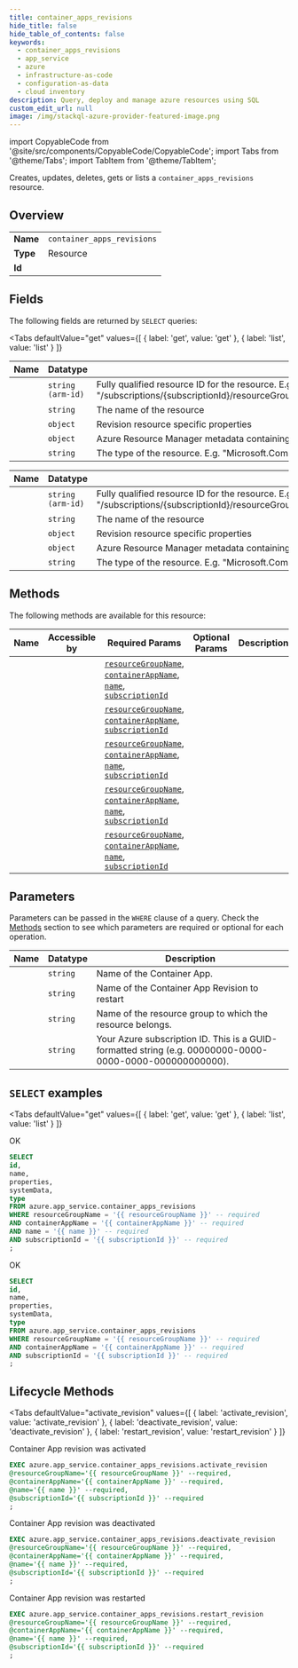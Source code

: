 ```yaml
--- 
title: container_apps_revisions
hide_title: false
hide_table_of_contents: false
keywords:
  - container_apps_revisions
  - app_service
  - azure
  - infrastructure-as-code
  - configuration-as-data
  - cloud inventory
description: Query, deploy and manage azure resources using SQL
custom_edit_url: null
image: /img/stackql-azure-provider-featured-image.png
---
```


import CopyableCode from '@site/src/components/CopyableCode/CopyableCode';
import Tabs from '@theme/Tabs';
import TabItem from '@theme/TabItem';

Creates, updates, deletes, gets or lists a <code>container_apps_revisions</code> resource.

## Overview
<table><tbody>
<tr><td><b>Name</b></td><td><code>container_apps_revisions</code></td></tr>
<tr><td><b>Type</b></td><td>Resource</td></tr>
<tr><td><b>Id</b></td><td><CopyableCode code="azure.app_service.container_apps_revisions" /></td></tr>
</tbody></table>

## Fields

The following fields are returned by `SELECT` queries:

<Tabs
    defaultValue="get"
    values={[
        { label: 'get', value: 'get' },
        { label: 'list', value: 'list' }
    ]}
>
<TabItem value="get">

<table>
<thead>
    <tr>
    <th>Name</th>
    <th>Datatype</th>
    <th>Description</th>
    </tr>
</thead>
<tbody>
<tr>
    <td><CopyableCode code="id" /></td>
    <td><code>string (arm-id)</code></td>
    <td>Fully qualified resource ID for the resource. E.g. "/subscriptions/&#123;subscriptionId&#125;/resourceGroups/&#123;resourceGroupName&#125;/providers/&#123;resourceProviderNamespace&#125;/&#123;resourceType&#125;/&#123;resourceName&#125;"</td>
</tr>
<tr>
    <td><CopyableCode code="name" /></td>
    <td><code>string</code></td>
    <td>The name of the resource</td>
</tr>
<tr>
    <td><CopyableCode code="properties" /></td>
    <td><code>object</code></td>
    <td>Revision resource specific properties</td>
</tr>
<tr>
    <td><CopyableCode code="systemData" /></td>
    <td><code>object</code></td>
    <td>Azure Resource Manager metadata containing createdBy and modifiedBy information.</td>
</tr>
<tr>
    <td><CopyableCode code="type" /></td>
    <td><code>string</code></td>
    <td>The type of the resource. E.g. "Microsoft.Compute/virtualMachines" or "Microsoft.Storage/storageAccounts"</td>
</tr>
</tbody>
</table>
</TabItem>
<TabItem value="list">

<table>
<thead>
    <tr>
    <th>Name</th>
    <th>Datatype</th>
    <th>Description</th>
    </tr>
</thead>
<tbody>
<tr>
    <td><CopyableCode code="id" /></td>
    <td><code>string (arm-id)</code></td>
    <td>Fully qualified resource ID for the resource. E.g. "/subscriptions/&#123;subscriptionId&#125;/resourceGroups/&#123;resourceGroupName&#125;/providers/&#123;resourceProviderNamespace&#125;/&#123;resourceType&#125;/&#123;resourceName&#125;"</td>
</tr>
<tr>
    <td><CopyableCode code="name" /></td>
    <td><code>string</code></td>
    <td>The name of the resource</td>
</tr>
<tr>
    <td><CopyableCode code="properties" /></td>
    <td><code>object</code></td>
    <td>Revision resource specific properties</td>
</tr>
<tr>
    <td><CopyableCode code="systemData" /></td>
    <td><code>object</code></td>
    <td>Azure Resource Manager metadata containing createdBy and modifiedBy information.</td>
</tr>
<tr>
    <td><CopyableCode code="type" /></td>
    <td><code>string</code></td>
    <td>The type of the resource. E.g. "Microsoft.Compute/virtualMachines" or "Microsoft.Storage/storageAccounts"</td>
</tr>
</tbody>
</table>
</TabItem>
</Tabs>

## Methods

The following methods are available for this resource:

<table>
<thead>
    <tr>
    <th>Name</th>
    <th>Accessible by</th>
    <th>Required Params</th>
    <th>Optional Params</th>
    <th>Description</th>
    </tr>
</thead>
<tbody>
<tr>
    <td><a href="#get"><CopyableCode code="get" /></a></td>
    <td><CopyableCode code="select" /></td>
    <td><a href="#parameter-resourceGroupName"><code>resourceGroupName</code></a>, <a href="#parameter-containerAppName"><code>containerAppName</code></a>, <a href="#parameter-name"><code>name</code></a>, <a href="#parameter-subscriptionId"><code>subscriptionId</code></a></td>
    <td></td>
    <td></td>
</tr>
<tr>
    <td><a href="#list"><CopyableCode code="list" /></a></td>
    <td><CopyableCode code="select" /></td>
    <td><a href="#parameter-resourceGroupName"><code>resourceGroupName</code></a>, <a href="#parameter-containerAppName"><code>containerAppName</code></a>, <a href="#parameter-subscriptionId"><code>subscriptionId</code></a></td>
    <td></td>
    <td></td>
</tr>
<tr>
    <td><a href="#activate_revision"><CopyableCode code="activate_revision" /></a></td>
    <td><CopyableCode code="exec" /></td>
    <td><a href="#parameter-resourceGroupName"><code>resourceGroupName</code></a>, <a href="#parameter-containerAppName"><code>containerAppName</code></a>, <a href="#parameter-name"><code>name</code></a>, <a href="#parameter-subscriptionId"><code>subscriptionId</code></a></td>
    <td></td>
    <td></td>
</tr>
<tr>
    <td><a href="#deactivate_revision"><CopyableCode code="deactivate_revision" /></a></td>
    <td><CopyableCode code="exec" /></td>
    <td><a href="#parameter-resourceGroupName"><code>resourceGroupName</code></a>, <a href="#parameter-containerAppName"><code>containerAppName</code></a>, <a href="#parameter-name"><code>name</code></a>, <a href="#parameter-subscriptionId"><code>subscriptionId</code></a></td>
    <td></td>
    <td></td>
</tr>
<tr>
    <td><a href="#restart_revision"><CopyableCode code="restart_revision" /></a></td>
    <td><CopyableCode code="exec" /></td>
    <td><a href="#parameter-resourceGroupName"><code>resourceGroupName</code></a>, <a href="#parameter-containerAppName"><code>containerAppName</code></a>, <a href="#parameter-name"><code>name</code></a>, <a href="#parameter-subscriptionId"><code>subscriptionId</code></a></td>
    <td></td>
    <td></td>
</tr>
</tbody>
</table>

## Parameters

Parameters can be passed in the `WHERE` clause of a query. Check the [Methods](#methods) section to see which parameters are required or optional for each operation.

<table>
<thead>
    <tr>
    <th>Name</th>
    <th>Datatype</th>
    <th>Description</th>
    </tr>
</thead>
<tbody>
<tr id="parameter-containerAppName">
    <td><CopyableCode code="containerAppName" /></td>
    <td><code>string</code></td>
    <td>Name of the Container App.</td>
</tr>
<tr id="parameter-name">
    <td><CopyableCode code="name" /></td>
    <td><code>string</code></td>
    <td>Name of the Container App Revision to restart</td>
</tr>
<tr id="parameter-resourceGroupName">
    <td><CopyableCode code="resourceGroupName" /></td>
    <td><code>string</code></td>
    <td>Name of the resource group to which the resource belongs.</td>
</tr>
<tr id="parameter-subscriptionId">
    <td><CopyableCode code="subscriptionId" /></td>
    <td><code>string</code></td>
    <td>Your Azure subscription ID. This is a GUID-formatted string (e.g. 00000000-0000-0000-0000-000000000000).</td>
</tr>
</tbody>
</table>

## `SELECT` examples

<Tabs
    defaultValue="get"
    values={[
        { label: 'get', value: 'get' },
        { label: 'list', value: 'list' }
    ]}
>
<TabItem value="get">

OK

```sql
SELECT
id,
name,
properties,
systemData,
type
FROM azure.app_service.container_apps_revisions
WHERE resourceGroupName = '{{ resourceGroupName }}' -- required
AND containerAppName = '{{ containerAppName }}' -- required
AND name = '{{ name }}' -- required
AND subscriptionId = '{{ subscriptionId }}' -- required
;
```
</TabItem>
<TabItem value="list">

OK

```sql
SELECT
id,
name,
properties,
systemData,
type
FROM azure.app_service.container_apps_revisions
WHERE resourceGroupName = '{{ resourceGroupName }}' -- required
AND containerAppName = '{{ containerAppName }}' -- required
AND subscriptionId = '{{ subscriptionId }}' -- required
;
```
</TabItem>
</Tabs>


## Lifecycle Methods

<Tabs
    defaultValue="activate_revision"
    values={[
        { label: 'activate_revision', value: 'activate_revision' },
        { label: 'deactivate_revision', value: 'deactivate_revision' },
        { label: 'restart_revision', value: 'restart_revision' }
    ]}
>
<TabItem value="activate_revision">

Container App revision was activated

```sql
EXEC azure.app_service.container_apps_revisions.activate_revision 
@resourceGroupName='{{ resourceGroupName }}' --required, 
@containerAppName='{{ containerAppName }}' --required, 
@name='{{ name }}' --required, 
@subscriptionId='{{ subscriptionId }}' --required
;
```
</TabItem>
<TabItem value="deactivate_revision">

Container App revision was deactivated

```sql
EXEC azure.app_service.container_apps_revisions.deactivate_revision 
@resourceGroupName='{{ resourceGroupName }}' --required, 
@containerAppName='{{ containerAppName }}' --required, 
@name='{{ name }}' --required, 
@subscriptionId='{{ subscriptionId }}' --required
;
```
</TabItem>
<TabItem value="restart_revision">

Container App revision was restarted

```sql
EXEC azure.app_service.container_apps_revisions.restart_revision 
@resourceGroupName='{{ resourceGroupName }}' --required, 
@containerAppName='{{ containerAppName }}' --required, 
@name='{{ name }}' --required, 
@subscriptionId='{{ subscriptionId }}' --required
;
```
</TabItem>
</Tabs>
